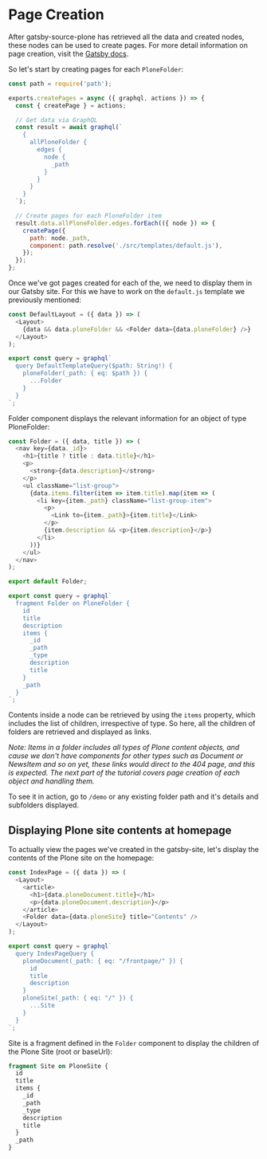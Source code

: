 # Page Creation

After gatsby-source-plone has retrieved all the data and created nodes, these nodes can be used to create pages. For more detail information on page creation, visit the [Gatsby docs](https://www.gatsbyjs.org/docs/creating-and-modifying-pages/#creating-pages-in-gatsby-nodejs).

So let's start by creating pages for each `PloneFolder`:

```javascript
const path = require('path');

exports.createPages = async ({ graphql, actions }) => {
  const { createPage } = actions;

  // Get data via GraphQL
  const result = await graphql(`
    {
      allPloneFolder {
        edges {
          node {
            _path
          }
        }
      }
    }
  `);

  // Create pages for each PloneFolder item
  result.data.allPloneFolder.edges.forEach(({ node }) => {
    createPage({
      path: node._path,
      component: path.resolve('./src/templates/default.js'),
    });
  });
};
```

Once we've got pages created for each of the, we need to display them in our Gatsby site. For this we have to work on the `default.js` template we previously mentioned:

```javascript
const DefaultLayout = ({ data }) => (
  <Layout>
    {data && data.ploneFolder && <Folder data={data.ploneFolder} />}
  </Layout>
);

export const query = graphql`
  query DefaultTemplateQuery($path: String!) {
    ploneFolder(_path: { eq: $path }) {
      ...Folder
    }
  }
`;
```

Folder component displays the relevant information for an object of type PloneFolder:

```javascript
const Folder = ({ data, title }) => (
  <nav key={data._id}>
    <h1>{title ? title : data.title}</h1>
    <p>
      <strong>{data.description}</strong>
    </p>
    <ul className="list-group">
      {data.items.filter(item => item.title).map(item => (
        <li key={item._path} className="list-group-item">
          <p>
            <Link to={item._path}>{item.title}</Link>
          </p>
          {item.description && <p>{item.description}</p>}
        </li>
      ))}
    </ul>
  </nav>
);

export default Folder;

export const query = graphql`
  fragment Folder on PloneFolder {
    id
    title
    description
    items {
      _id
      _path
      _type
      description
      title
    }
    _path
  }
`;
```

Contents inside a node can be retrieved by using the `items` property, which includes the list of children, irrespective of type. So here, all the children of folders are retrieved and displayed as links.

_Note: Items in a folder includes all types of Plone content objects, and cause we don't have components for other types such as Document or NewsItem and so on yet, these links would direct to the 404 page, and this is expected. The next part of the tutorial covers page creation of each object and handling them._

To see it in action, go to `/demo` or any existing folder path and it's details and subfolders displayed.

## Displaying Plone site contents at homepage

To actually view the pages we've created in the gatsby-site, let's display the contents of the Plone site on the homepage:

```javascript
const IndexPage = ({ data }) => (
  <Layout>
    <article>
      <h1>{data.ploneDocument.title}</h1>
      <p>{data.ploneDocument.description}</p>
    </article>
    <Folder data={data.ploneSite} title="Contents" />
  </Layout>
);

export const query = graphql`
  query IndexPageQuery {
    ploneDocument(_path: { eq: "/frontpage/" }) {
      id
      title
      description
    }
    ploneSite(_path: { eq: "/" }) {
      ...Site
    }
  }
`;
```

Site is a fragment defined in the `Folder` component to display the children of the Plone Site (root or baseUrl):

```graphql
fragment Site on PloneSite {
  id
  title
  items {
    _id
    _path
    _type
    description
    title
  }
  _path
}
```

